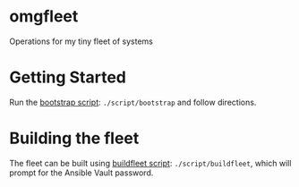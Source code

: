 # omgfleet
Operations for my tiny fleet of systems

# Getting Started
Run the [bootstrap script](script/bootstrap): `./script/bootstrap` and follow directions.

# Building the fleet
The fleet can be built using [buildfleet script](script/buildfleet): `./script/buildfleet`, which will prompt for the Ansible Vault password.

